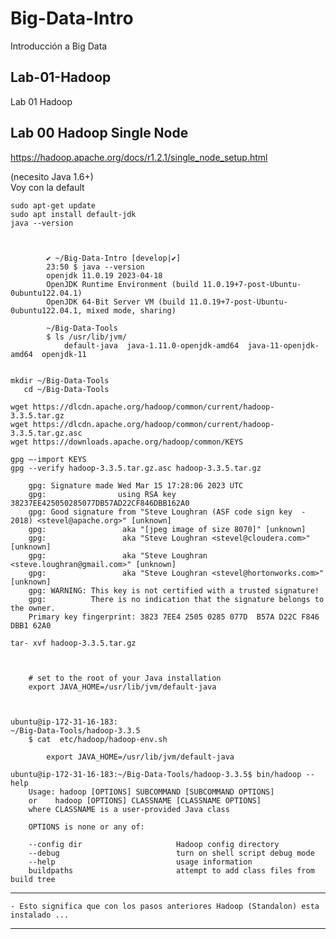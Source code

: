 # Big-Data-Intro
Introducción a Big Data

## Lab-01-Hadoop
Lab 01 Hadoop


## Lab 00 Hadoop Single Node
https://hadoop.apache.org/docs/r1.2.1/single_node_setup.html

(necesito Java 1.6+)  
Voy con la default

    sudo apt-get update
    sudo apt install default-jdk
    java --version



            ✔ ~/Big-Data-Intro [develop|✔] 
            23:50 $ java --version
            openjdk 11.0.19 2023-04-18
            OpenJDK Runtime Environment (build 11.0.19+7-post-Ubuntu-0ubuntu122.04.1)
            OpenJDK 64-Bit Server VM (build 11.0.19+7-post-Ubuntu-0ubuntu122.04.1, mixed mode, sharing)

            ~/Big-Data-Tools
            $ ls /usr/lib/jvm/ 
                default-java  java-1.11.0-openjdk-amd64  java-11-openjdk-amd64  openjdk-11


    mkdir ~/Big-Data-Tools
       cd ~/Big-Data-Tools

    wget https://dlcdn.apache.org/hadoop/common/current/hadoop-3.3.5.tar.gz
    wget https://dlcdn.apache.org/hadoop/common/current/hadoop-3.3.5.tar.gz.asc
    wget https://downloads.apache.org/hadoop/common/KEYS

    gpg –-import KEYS 
    gpg --verify hadoop-3.3.5.tar.gz.asc hadoop-3.3.5.tar.gz

        gpg: Signature made Wed Mar 15 17:28:06 2023 UTC
        gpg:                using RSA key 38237EE425050285077DB57AD22CF846DBB162A0
        gpg: Good signature from "Steve Loughran (ASF code sign key  - 2018) <stevel@apache.org>" [unknown]
        gpg:                 aka "[jpeg image of size 8070]" [unknown]
        gpg:                 aka "Steve Loughran <stevel@cloudera.com>" [unknown]
        gpg:                 aka "Steve Loughran <steve.loughran@gmail.com>" [unknown]
        gpg:                 aka "Steve Loughran <stevel@hortonworks.com>" [unknown]
        gpg: WARNING: This key is not certified with a trusted signature!
        gpg:          There is no indication that the signature belongs to the owner.
        Primary key fingerprint: 3823 7EE4 2505 0285 077D  B57A D22C F846 DBB1 62A0

    tar- xvf hadoop-3.3.5.tar.gz



        # set to the root of your Java installation
        export JAVA_HOME=/usr/lib/jvm/default-java



    ubuntu@ip-172-31-16-183:
    ~/Big-Data-Tools/hadoop-3.3.5
        $ cat  etc/hadoop/hadoop-env.sh

            export JAVA_HOME=/usr/lib/jvm/default-java

    ubuntu@ip-172-31-16-183:~/Big-Data-Tools/hadoop-3.3.5$ bin/hadoop --help
        Usage: hadoop [OPTIONS] SUBCOMMAND [SUBCOMMAND OPTIONS]
        or    hadoop [OPTIONS] CLASSNAME [CLASSNAME OPTIONS]
        where CLASSNAME is a user-provided Java class

        OPTIONS is none or any of:

        --config dir                     Hadoop config directory
        --debug                          turn on shell script debug mode
        --help                           usage information
        buildpaths                       attempt to add class files from build tree


---

    - Esto significa que con los pasos anteriores Hadoop (Standalon) esta instalado ... 


------------     